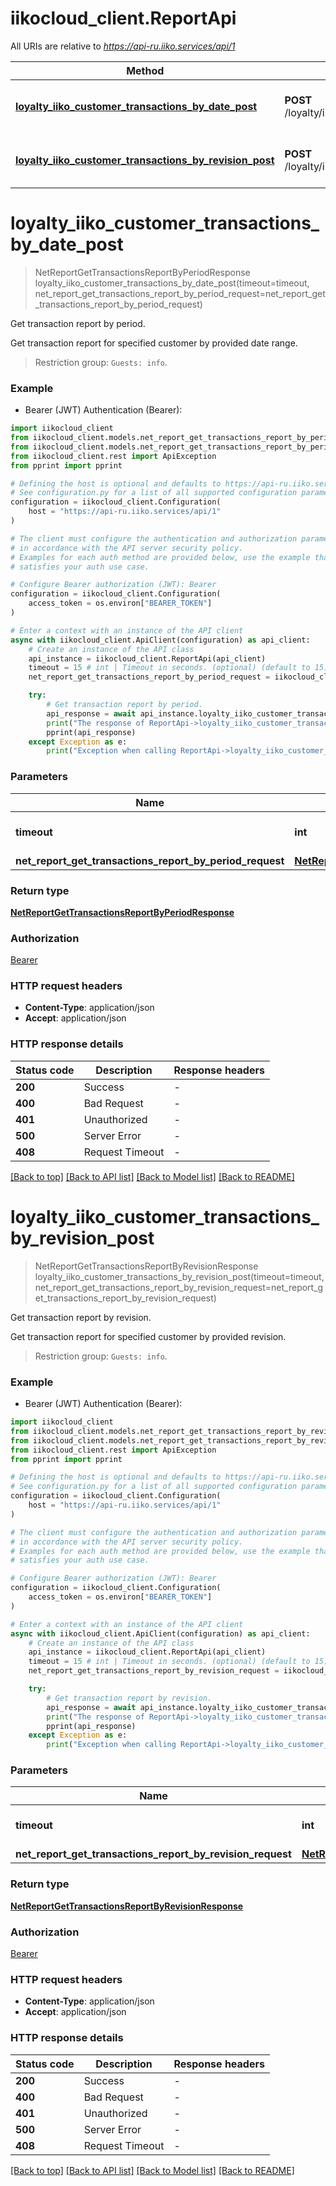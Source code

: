 # iikocloud_client.ReportApi

All URIs are relative to *https://api-ru.iiko.services/api/1*

Method | HTTP request | Description
------------- | ------------- | -------------
[**loyalty_iiko_customer_transactions_by_date_post**](ReportApi.md#loyalty_iiko_customer_transactions_by_date_post) | **POST** /loyalty/iiko/customer/transactions/by_date | Get transaction report by period.
[**loyalty_iiko_customer_transactions_by_revision_post**](ReportApi.md#loyalty_iiko_customer_transactions_by_revision_post) | **POST** /loyalty/iiko/customer/transactions/by_revision | Get transaction report by revision.


# **loyalty_iiko_customer_transactions_by_date_post**
> NetReportGetTransactionsReportByPeriodResponse loyalty_iiko_customer_transactions_by_date_post(timeout=timeout, net_report_get_transactions_report_by_period_request=net_report_get_transactions_report_by_period_request)

Get transaction report by period.

Get transaction report for specified customer by provided date range.

 > Restriction group: `Guests: info`.

### Example

* Bearer (JWT) Authentication (Bearer):

```python
import iikocloud_client
from iikocloud_client.models.net_report_get_transactions_report_by_period_request import NetReportGetTransactionsReportByPeriodRequest
from iikocloud_client.models.net_report_get_transactions_report_by_period_response import NetReportGetTransactionsReportByPeriodResponse
from iikocloud_client.rest import ApiException
from pprint import pprint

# Defining the host is optional and defaults to https://api-ru.iiko.services/api/1
# See configuration.py for a list of all supported configuration parameters.
configuration = iikocloud_client.Configuration(
    host = "https://api-ru.iiko.services/api/1"
)

# The client must configure the authentication and authorization parameters
# in accordance with the API server security policy.
# Examples for each auth method are provided below, use the example that
# satisfies your auth use case.

# Configure Bearer authorization (JWT): Bearer
configuration = iikocloud_client.Configuration(
    access_token = os.environ["BEARER_TOKEN"]
)

# Enter a context with an instance of the API client
async with iikocloud_client.ApiClient(configuration) as api_client:
    # Create an instance of the API class
    api_instance = iikocloud_client.ReportApi(api_client)
    timeout = 15 # int | Timeout in seconds. (optional) (default to 15)
    net_report_get_transactions_report_by_period_request = iikocloud_client.NetReportGetTransactionsReportByPeriodRequest() # NetReportGetTransactionsReportByPeriodRequest |  (optional)

    try:
        # Get transaction report by period.
        api_response = await api_instance.loyalty_iiko_customer_transactions_by_date_post(timeout=timeout, net_report_get_transactions_report_by_period_request=net_report_get_transactions_report_by_period_request)
        print("The response of ReportApi->loyalty_iiko_customer_transactions_by_date_post:\n")
        pprint(api_response)
    except Exception as e:
        print("Exception when calling ReportApi->loyalty_iiko_customer_transactions_by_date_post: %s\n" % e)
```



### Parameters


Name | Type | Description  | Notes
------------- | ------------- | ------------- | -------------
 **timeout** | **int**| Timeout in seconds. | [optional] [default to 15]
 **net_report_get_transactions_report_by_period_request** | [**NetReportGetTransactionsReportByPeriodRequest**](NetReportGetTransactionsReportByPeriodRequest.md)|  | [optional] 

### Return type

[**NetReportGetTransactionsReportByPeriodResponse**](NetReportGetTransactionsReportByPeriodResponse.md)

### Authorization

[Bearer](../README.md#Bearer)

### HTTP request headers

 - **Content-Type**: application/json
 - **Accept**: application/json

### HTTP response details

| Status code | Description | Response headers |
|-------------|-------------|------------------|
**200** | Success |  -  |
**400** | Bad Request |  -  |
**401** | Unauthorized |  -  |
**500** | Server Error |  -  |
**408** | Request Timeout |  -  |

[[Back to top]](#) [[Back to API list]](../README.md#documentation-for-api-endpoints) [[Back to Model list]](../README.md#documentation-for-models) [[Back to README]](../README.md)

# **loyalty_iiko_customer_transactions_by_revision_post**
> NetReportGetTransactionsReportByRevisionResponse loyalty_iiko_customer_transactions_by_revision_post(timeout=timeout, net_report_get_transactions_report_by_revision_request=net_report_get_transactions_report_by_revision_request)

Get transaction report by revision.

Get transaction report for specified customer by provided revision.

 > Restriction group: `Guests: info`.

### Example

* Bearer (JWT) Authentication (Bearer):

```python
import iikocloud_client
from iikocloud_client.models.net_report_get_transactions_report_by_revision_request import NetReportGetTransactionsReportByRevisionRequest
from iikocloud_client.models.net_report_get_transactions_report_by_revision_response import NetReportGetTransactionsReportByRevisionResponse
from iikocloud_client.rest import ApiException
from pprint import pprint

# Defining the host is optional and defaults to https://api-ru.iiko.services/api/1
# See configuration.py for a list of all supported configuration parameters.
configuration = iikocloud_client.Configuration(
    host = "https://api-ru.iiko.services/api/1"
)

# The client must configure the authentication and authorization parameters
# in accordance with the API server security policy.
# Examples for each auth method are provided below, use the example that
# satisfies your auth use case.

# Configure Bearer authorization (JWT): Bearer
configuration = iikocloud_client.Configuration(
    access_token = os.environ["BEARER_TOKEN"]
)

# Enter a context with an instance of the API client
async with iikocloud_client.ApiClient(configuration) as api_client:
    # Create an instance of the API class
    api_instance = iikocloud_client.ReportApi(api_client)
    timeout = 15 # int | Timeout in seconds. (optional) (default to 15)
    net_report_get_transactions_report_by_revision_request = iikocloud_client.NetReportGetTransactionsReportByRevisionRequest() # NetReportGetTransactionsReportByRevisionRequest |  (optional)

    try:
        # Get transaction report by revision.
        api_response = await api_instance.loyalty_iiko_customer_transactions_by_revision_post(timeout=timeout, net_report_get_transactions_report_by_revision_request=net_report_get_transactions_report_by_revision_request)
        print("The response of ReportApi->loyalty_iiko_customer_transactions_by_revision_post:\n")
        pprint(api_response)
    except Exception as e:
        print("Exception when calling ReportApi->loyalty_iiko_customer_transactions_by_revision_post: %s\n" % e)
```



### Parameters


Name | Type | Description  | Notes
------------- | ------------- | ------------- | -------------
 **timeout** | **int**| Timeout in seconds. | [optional] [default to 15]
 **net_report_get_transactions_report_by_revision_request** | [**NetReportGetTransactionsReportByRevisionRequest**](NetReportGetTransactionsReportByRevisionRequest.md)|  | [optional] 

### Return type

[**NetReportGetTransactionsReportByRevisionResponse**](NetReportGetTransactionsReportByRevisionResponse.md)

### Authorization

[Bearer](../README.md#Bearer)

### HTTP request headers

 - **Content-Type**: application/json
 - **Accept**: application/json

### HTTP response details

| Status code | Description | Response headers |
|-------------|-------------|------------------|
**200** | Success |  -  |
**400** | Bad Request |  -  |
**401** | Unauthorized |  -  |
**500** | Server Error |  -  |
**408** | Request Timeout |  -  |

[[Back to top]](#) [[Back to API list]](../README.md#documentation-for-api-endpoints) [[Back to Model list]](../README.md#documentation-for-models) [[Back to README]](../README.md)

